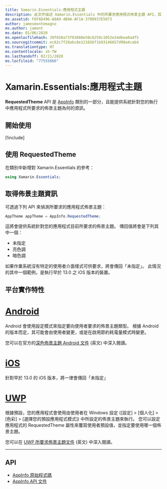 ```yaml
---
title: Xamarin.Essentials:應用程式主題
description: 此文件描述 Xamarin.Essentials 中的所要求應用程式佈景主題 API，其能提供針對執行中應用程式所要求的佈景主題樣式為何的資訊。
ms.assetid: F6F6D496-A8A9-4B9A-AF1A-370D937E5073
author: jamesmontemagno
ms.author: jamont
ms.date: 01/06/2020
ms.openlocfilehash: 39f650a73f03888e50c6259c1052e24dbea0a4f5
ms.sourcegitcommit: ec62c7f28abc8e121656f1b93146657d90a4cab4
ms.translationtype: HT
ms.contentlocale: zh-TW
ms.lasthandoff: 02/21/2020
ms.locfileid: "77555666"
---
```

# <a name="xamarinessentials-app-theme"></a>Xamarin.Essentials:應用程式主題

**RequestedTheme** API 是 [AppInfo](/app-information.md) 類別的一部分，且能提供系統針對您的執行中應用程式所要求的佈景主題為何的資訊。

## <a name="get-started"></a>開始使用

[!include[](~/essentials/includes/get-started.md)]

## <a name="using-requestedtheme"></a>使用 RequestedTheme

在類別中新增對 Xamarin.Essentials 的參考：

```csharp
using Xamarin.Essentials;
```

## <a name="obtaining-theme-information"></a>取得佈景主題資訊

可透過下列 API 來偵測所要求的應用程式佈景主題：

```csharp
AppTheme appTheme = AppInfo.RequestedTheme;

```

這將會提供系統針對您的應用程式目前所要求的佈景主題。 傳回值將會是下列其中一個：

* 未指定
* 亮色調
* 暗色調

如果作業系統沒有特定的使用者介面樣式可供要求，將會傳回「未指定」。 此情況的其中一個範例，是執行早於 13.0 之 iOS 版本的裝置。


## <a name="platform-implementation-specifics"></a>平台實作特性

# <a name="android"></a>[Android](#tab/android)

Android 會使用設定模式來指定要向使用者要求的佈景主題類型。 根據 Android 的版本而定，其可能會由使用者變更，或是在啟用節約耗電量模式時變更。

您可以在官方的[深色佈景主題 Android 文件](https://developer.android.com/guide/topics/ui/look-and-feel/darktheme) \(英文\) 中深入閱讀。


# <a name="ios"></a>[iOS](#tab/ios)

針對早於 13.0 的 iOS 版本，將一律會傳回「未指定」 


# <a name="uwp"></a>[UWP](#tab/uwp)

根據預設，您的應用程式會使用由使用者在 Windows 設定 ([設定] > [個人化] > [色彩] > [選擇您的預設應用程式模式]) 中所設定的佈景主題來執行。 您可以設定應用程式的 RequestedTheme 屬性來覆寫使用者預設值，並指定要使用哪一個佈景主題。

您可以在 [UWP 所要求佈景主題文件](https://docs.microsoft.com/uwp/api/windows.ui.xaml.application.requestedtheme) \(英文\) 中深入閱讀。

--------------

## <a name="api"></a>API

- [AppInfo 原始程式碼](https://github.com/xamarin/Essentials/tree/master/Xamarin.Essentials/AppInfo)
- [AppInfo API 文件](xref:Xamarin.Essentials.AppInfo)
